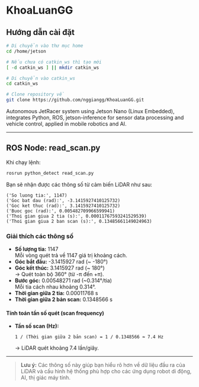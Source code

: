 # KhoaLuanGG
## Hướng dẫn cài đặt

```sh
# Di chuyển vào thư mục home
cd /home/jetson

# Nếu chưa có catkin_ws thì tạo mới
[ -d catkin_ws ] || mkdir catkin_ws

# Di chuyển vào catkin_ws
cd catkin_ws

# Clone repository về
git clone https://github.com/nggiangg/KhoaLuanGG.git
```
Autonomous JetRacer system using Jetson Nano (Linux Embedded), integrates Python, ROS, jetson-inference for sensor data processing and vehicle control, applied in mobile robotics and AI.

---

## ROS Node: read_scan.py

Khi chạy lệnh:
```sh
rosrun python_detect read_scan.py
```
Bạn sẽ nhận được các thông số từ cảm biến LiDAR như sau:

```
('So luong tia:', 1147)
('Goc bat dau (rad):', -3.1415927410125732)
('Goc ket thuc (rad):', 3.1415927410125732)
('Buoc goc (rad):', 0.005482709966599941)
('Thoi gian giua 2 tia (s):', 0.00011767593241529539)
('Thoi gian giua 2 ban scan (s):', 0.13485661149024963)
```

### Giải thích các thông số

- **Số lượng tia:** 1147  
  Mỗi vòng quét trả về 1147 giá trị khoảng cách.
- **Góc bắt đầu:** -3.1415927 rad (~ -180°)
- **Góc kết thúc:** 3.1415927 rad (~ 180°)  
  → Quét toàn bộ 360° (từ -π đến +π).
- **Bước góc:** 0.00548271 rad (~0.314°/tia)  
  Mỗi tia cách nhau khoảng 0.314°.
- **Thời gian giữa 2 tia:** 0.00011768 s
- **Thời gian giữa 2 bản scan:** 0.1348566 s

#### Tính toán tần số quét (scan frequency)
- **Tần số scan (Hz):**  
  ```
  1 / (Thời gian giữa 2 bản scan) = 1 / 0.1348566 ≈ 7.4 Hz
  ```
  → LiDAR quét khoảng 7.4 lần/giây.

---

> **Lưu ý:** Các thông số này giúp bạn hiểu rõ hơn về dữ liệu đầu ra của LiDAR và cấu hình hệ thống phù hợp cho các ứng dụng robot di động, AI, thị giác máy tính.
